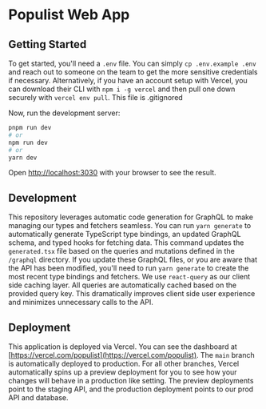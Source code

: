 # Populist Web App

## Getting Started

To get started, you'll need a `.env` file. You can simply `cp .env.example .env` and reach out to someone on the team to get the more sensitive credentials if necessary. Alternatively, if you have an account setup with Vercel, you can download their CLI with `npm i -g vercel` and then pull one down securely with `vercel env pull`. This file is .gitignored

Now, run the development server:

```bash
pnpm run dev
# or
npm run dev
# or
yarn dev
```

Open [http://localhost:3030](http://localhost:3030) with your browser to see the result.

## Development

This repository leverages automatic code generation for GraphQL to make managing our types and fetchers seamless. You can run `yarn generate` to automatically generate TypeScript type bindings, an updated GraphQL schema, and typed hooks for fetching data. This command updates the `generated.tsx` file based on the queries and mutations defined in the `/graphql` directory. If you update these GraphQL files, or you are aware that the API has been modified, you'll need to run `yarn generate` to create the most recent type bindings and fetchers. We use `react-query` as our client side caching layer. All queries are automatically cached based on the provided query key. This dramatically improves client side user experience and minimizes unnecessary calls to the API.

## Deployment

This application is deployed via Vercel. You can see the dashboard at [https://vercel.com/populist](https://vercel.com/populist).
The `main` branch is automatically deployed to production. For all other branches, Vercel automatically spins up a preview deployment for you to see how your changes will behave in a production like setting. The preview deployments point to the staging API, and the production deployment points to our prod API and database.
